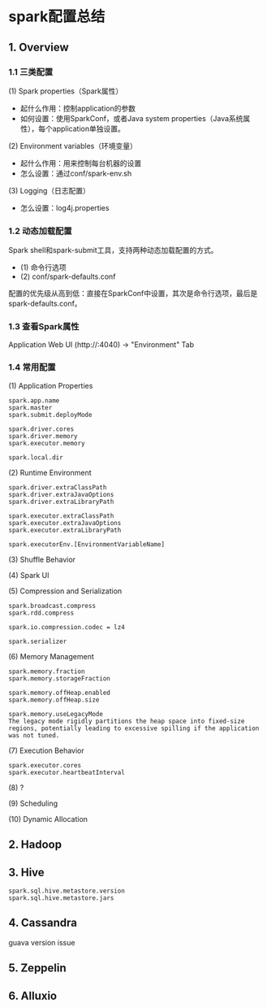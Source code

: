 # spark配置总结

## 1. Overview

### 1.1 三类配置

(1) Spark properties（Spark属性）
* 起什么作用：控制application的参数
* 如何设置：使用SparkConf，或者Java system properties（Java系统属性），每个application单独设置。

(2) Environment variables（环境变量）
* 起什么作用：用来控制每台机器的设置
* 怎么设置：通过conf/spark-env.sh

(3) Logging（日志配置）
* 怎么设置：log4j.properties

### 1.2 动态加载配置
Spark shell和spark-submit工具，支持两种动态加载配置的方式。
* (1) 命令行选项
* (2) conf/spark-defaults.conf

配置的优先级从高到低：直接在SparkConf中设置，其次是命令行选项，最后是spark-defaults.conf。

### 1.3 查看Spark属性
Application Web UI (http://<driver>:4040) -> "Environment" Tab

### 1.4 常用配置

(1) Application Properties

```
spark.app.name
spark.master
spark.submit.deployMode

spark.driver.cores
spark.driver.memory
spark.executor.memory

spark.local.dir
```

(2) Runtime Environment

```
spark.driver.extraClassPath
spark.driver.extraJavaOptions
spark.driver.extraLibraryPath

spark.executor.extraClassPath
spark.executor.extraJavaOptions
spark.executor.extraLibraryPath

spark.executorEnv.[EnvironmentVariableName]
```

(3) Shuffle Behavior


(4) Spark UI


(5) Compression and Serialization

```
spark.broadcast.compress
spark.rdd.compress

spark.io.compression.codec = lz4

spark.serializer
```

(6) Memory Management

```
spark.memory.fraction
spark.memory.storageFraction

spark.memory.offHeap.enabled
spark.memory.offHeap.size

spark.memory.useLegacyMode
The legacy mode rigidly partitions the heap space into fixed-size regions, potentially leading to excessive spilling if the application was not tuned.
```

(7) Execution Behavior

```
spark.executor.cores
spark.executor.heartbeatInterval
```

(8) ?



(9) Scheduling


(10) Dynamic Allocation


## 2. Hadoop


## 3. Hive

```
spark.sql.hive.metastore.version
spark.sql.hive.metastore.jars
```

## 4. Cassandra

guava version issue


## 5. Zeppelin



## 6. Alluxio


